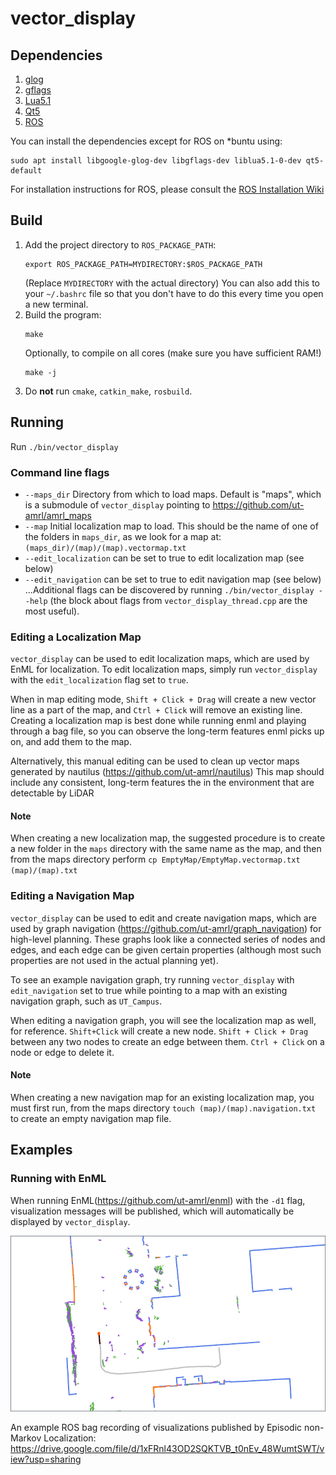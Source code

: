 # vector_display


## Dependencies

1. [glog](https://github.com/google/glog)
1. [gflags](https://github.com/gflags/gflags)
1. [Lua5.1](http://www.lua.org/)
1. [Qt5](https://www.qt.io/)
1. [ROS](https://www.ros.org/)

You can install the dependencies except for ROS on *buntu using:
```
sudo apt install libgoogle-glog-dev libgflags-dev liblua5.1-0-dev qt5-default
```

For installation instructions for ROS, please consult the [ROS Installation Wiki](http://wiki.ros.org/Installation/Ubuntu)

## Build

1. Add the project directory to `ROS_PACKAGE_PATH`:
    ```
    export ROS_PACKAGE_PATH=MYDIRECTORY:$ROS_PACKAGE_PATH
    ```
    (Replace `MYDIRECTORY` with the actual directory)
    You can also add this to your `~/.bashrc` file so that you don't have to do
    this every time you open a new terminal.
1. Build the program:
    ```
    make
    ```
    Optionally, to compile on all cores (make sure you have sufficient RAM!)
    ```
    make -j
    ```
1. Do **not** run `cmake`, `catkin_make`, `rosbuild`.


## Running 

Run `./bin/vector_display`

### Command line flags
 - `--maps_dir` Directory from which to load maps. Default is "maps", which is a submodule of `vector_display` pointing to https://github.com/ut-amrl/amrl_maps
 - `--map` Initial localization map to load. This should be the name of one of the folders in `maps_dir`, as we look for a map at: `(maps_dir)/(map)/(map).vectormap.txt`
 - `--edit_localization` can be set to true to edit localization map (see below)
 - `--edit_navigation` can be set to true to edit navigation map (see below)
 ...Additional flags can be discovered by running `./bin/vector_display --help` (the block about flags from `vector_display_thread.cpp` are the most useful).


### Editing a Localization Map
`vector_display` can be used to edit localization maps, which are used by EnML for localization. To edit localization maps, simply run `vector_display` with the `edit_localization` flag set to `true`.

When in map editing mode, `Shift + Click + Drag` will create a new vector line as a part of the map, and `Ctrl + Click` will remove an existing line.
Creating a localization map is best done while running enml and playing through a bag file, so you can observe the long-term features enml picks up on, and add them to the map.

Alternatively, this manual editing can be used to clean up vector maps generated by nautilus (https://github.com/ut-amrl/nautilus)
This map should include any consistent, long-term features the in the environment that are detectable by LiDAR

#### Note
When creating a new localization map, the suggested procedure is to create a new folder in the `maps` directory with the same name as the map, and then from the maps directory perform `cp EmptyMap/EmptyMap.vectormap.txt (map)/(map).txt`

### Editing a Navigation Map
`vector_display` can be used to edit and create navigation maps, which are used by graph navigation (https://github.com/ut-amrl/graph_navigation) for high-level planning. These graphs look like a connected series of nodes and edges, and each edge can be given certain properties (although most such properties are not used in the actual planning yet).

To see an example navigation graph, try running `vector_display` with `edit_navigation` set to true while pointing to a map with an existing navigation graph, such as `UT_Campus`.

When editing a navigation graph, you will see the localization map as well, for reference. `Shift+Click` will create a new node. `Shift + Click + Drag` between any two nodes to create an edge between them. `Ctrl + Click` on a node or edge to delete it.

#### Note
When creating a new navigation map for an existing localization map, you must first run, from the maps directory `touch (map)/(map).navigation.txt` to create an empty navigation map file.

## Examples

### Running with EnML
When running EnML(https://github.com/ut-amrl/enml) with the `-d1` flag, visualization messages will be published, which will automatically be displayed by `vector_display`.

![EnML Example](example.png)

An example ROS bag recording of visualizations published by Episodic non-Markov Localization:
https://drive.google.com/file/d/1xFRnl43OD2SQKTVB_t0nEv_48WumtSWT/view?usp=sharing
